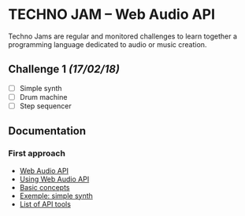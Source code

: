 # TECHNO JAM – Web Audio API
Techno Jams are regular and monitored challenges to learn together a programming language dedicated to audio or music creation.

## Challenge 1 *(17/02/18)*
- [ ] Simple synth
- [ ] Drum machine
- [ ] Step sequencer

## Documentation
### First approach
- [Web Audio API](http://devdocs.io/dom/web_audio_api)
- [Using Web Audio API](http://devdocs.io/dom/web_audio_api/using_web_audio_api)
- [Basic concepts](http://devdocs.io/dom/web_audio_api/basic_concepts_behind_web_audio_api)
- [Exemple: simple synth](http://devdocs.io/dom/web_audio_api/simple_synth)
- [List of API tools](http://devdocs.io/dom-audio/)
